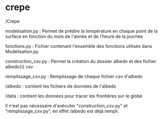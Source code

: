 # crepe
/Crepe 

modelisation.py : 
    Permet de prédire la température en chaque point de la surface en fonction du mois de l'année et de l'heure de la journée 


fonctions.py :
    Fichier contenant l'ensemble des fonctions utilisés dans Modelisation.py


construction_csv.py : 
    Permet la création du dossier albedo et des fichier albedo{i} csv


remplissage_csv.py : 
    Remplissage de chaque fichier csv d'albedo 


/albedo : contient les fichiers de données de l'albedo

/data : contient les données pour tracer les frontières sur le globe


Il n'est pas nécessaire d'exécuter "construction_csv.py" et "remplissage_csv.py", en effet /albedo est déjà rempli.
